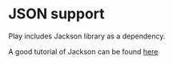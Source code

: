# JSON support

Play includes Jackson library as a dependency. 

A good tutorial of Jackson can be found [here](http://wiki.fasterxml.com/JacksonInFiveMinutes)
